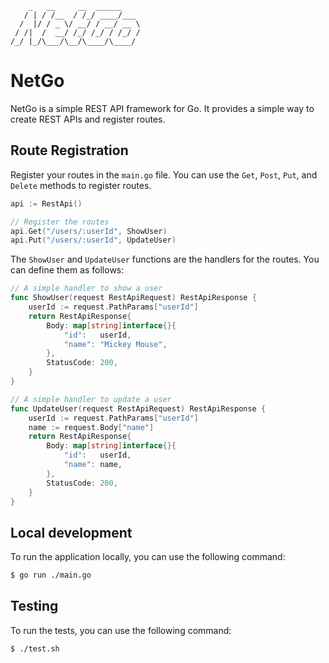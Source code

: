 ```
    _   __     __  ______
   / | / /__  / /_/ ____/___
  /  |/ / _ \/ __/ / __/ __ \
 / /|  /  __/ /_/ /_/ / /_/ /
/_/ |_/\___/\__/\____/\____/

```

# NetGo

NetGo is a simple REST API framework for Go. It provides a simple way to create REST APIs and register routes.

## Route Registration

Register your routes in the `main.go` file. You can use the `Get`, `Post`, `Put`, and `Delete` methods to register routes.

```go
api := RestApi()

// Register the routes
api.Get("/users/:userId", ShowUser)
api.Put("/users/:userId", UpdateUser)
```

The `ShowUser` and `UpdateUser` functions are the handlers for the routes. You can define them as follows:

```go
// A simple handler to show a user
func ShowUser(request RestApiRequest) RestApiResponse {
	userId := request.PathParams["userId"]
	return RestApiResponse{
		Body: map[string]interface{}{
			"id":   userId,
			"name": "Mickey Mouse",
		},
		StatusCode: 200,
	}
}

// A simple handler to update a user
func UpdateUser(request RestApiRequest) RestApiResponse {
	userId := request.PathParams["userId"]
	name := request.Body["name"]
	return RestApiResponse{
		Body: map[string]interface{}{
			"id":   userId,
			"name": name,
		},
		StatusCode: 200,
	}
}
```

## Local development

To run the application locally, you can use the following command:

```bash
$ go run ./main.go
```

## Testing

To run the tests, you can use the following command:

```bash
$ ./test.sh
```
